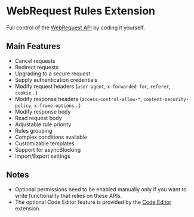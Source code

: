 # WebRequest Rules Extension

Full control of the [WebRequest API](https://developer.mozilla.org/docs/Mozilla/Add-ons/WebExtensions/API/webRequest) by coding it yourself.

## Main Features

* Cancel requests
* Redirect requests
* Upgrading to a secure request
* Supply authentication credentials
* Modify request headers (`user-agent`, `x-forwarded-for`, `referer`, `cookie`...)
* Modify response headers (`access-control-allow-*`, `content-security-policy`, `x-frame-options`...)
* Modify response body
* Read request body
* Adjustable rule priority
* Rules grouping
* Complex conditions available
* Customizable templates
* Support for asyncBlocking
* Import/Export settings

## Notes

* Optional permissions need to be enabled manually only if you want to write functionality that relies on these APIs.
* The optional Code Editor feature is provided by the [Code Editor](https://addons.mozilla.org/firefox/addon/code-editor/) extension.
